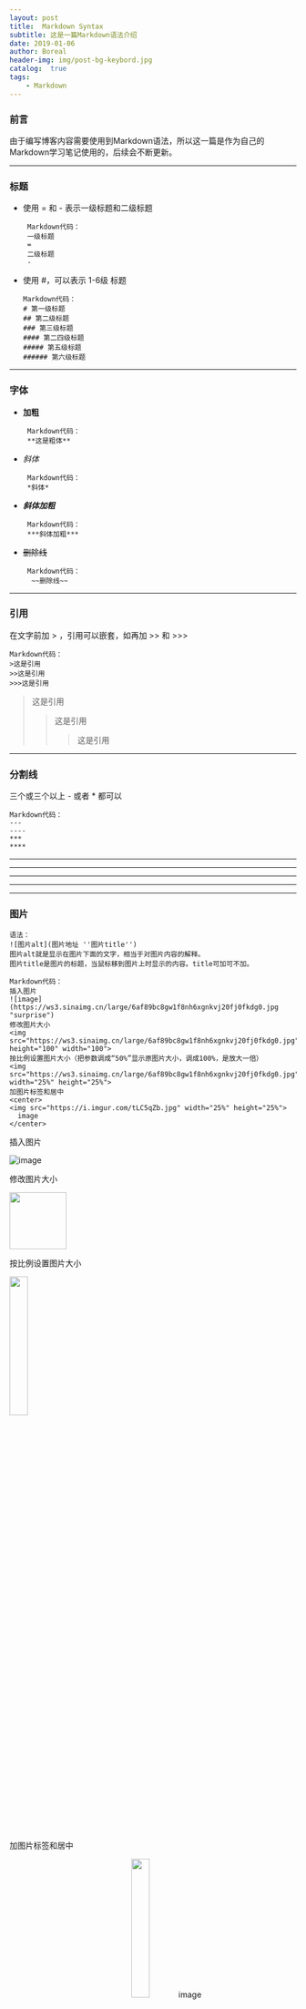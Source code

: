 ```yaml
---
layout: post
title:  Markdown Syntax
subtitle: 这是一篇Markdown语法介绍
date: 2019-01-06
author: Boreal
header-img: img/post-bg-keybord.jpg
catalog:  true
tags:
    - Markdown
---
```


### 前言
  由于编写博客内容需要使用到Markdown语法，所以这一篇是作为自己的Markdown学习笔记使用的，后续会不断更新。

---

### 标题
  * 使用 = 和 - 表示一级标题和二级标题
  
         Markdown代码：
         一级标题
         =
         二级标题
         -
  
  * 使用 #，可以表示 1-6级 标题
  
        Markdown代码：
        # 第一级标题 
        ## 第二级标题 
        ### 第三级标题 
        #### 第二四级标题 
        ##### 第五级标题 
        ###### 第六级标题 

---

### 字体
  * **加粗**
    ```
     Markdown代码：
     **这是粗体**
    ```
  
  * *斜体*
    ```
     Markdown代码：
     *斜体*
    ```
  
  * ***斜体加粗***
    ```
     Markdown代码：
     ***斜体加粗***
    ```
    
  * ~~删除线~~
    ```
     Markdown代码：
      ~~删除线~~
    ```

---

### 引用
  在文字前加 > ，引用可以嵌套，如再加 >> 和 >>>
  ```
  Markdown代码：
  >这是引用
  >>这是引用
  >>>这是引用
  ```
  
  >这是引用
  >>这是引用
  >>>这是引用

---

### 分割线
  三个或三个以上 - 或者 * 都可以
  ```
  Markdown代码：
  ---
  ----
  ***
  ****
  ```
  
  ---
  ----
  ***
  ****

---

### 图片
  ```
  语法：
  ![图片alt](图片地址 ''图片title'')
  图片alt就是显示在图片下面的文字，相当于对图片内容的解释。
  图片title是图片的标题，当鼠标移到图片上时显示的内容。title可加可不加。
  
  Markdown代码：
  插入图片
  ![image](https://ws3.sinaimg.cn/large/6af89bc8gw1f8nh6xgnkvj20fj0fkdg0.jpg "surprise")
  修改图片大小
  <img src="https://ws3.sinaimg.cn/large/6af89bc8gw1f8nh6xgnkvj20fj0fkdg0.jpg" height="100" width="100">
  按比例设置图片大小（把参数调成“50%”显示原图片大小，调成100%，是放大一倍）
  <img src="https://ws3.sinaimg.cn/large/6af89bc8gw1f8nh6xgnkvj20fj0fkdg0.jpg" width="25%" height="25%">
  加图片标签和居中
  <center>
  <img src="https://i.imgur.com/tLC5qZb.jpg" width="25%" height="25%">
    image
  </center>
  ```
  
  插入图片
  
  ![image](https://ws3.sinaimg.cn/large/6af89bc8gw1f8nh6xgnkvj20fj0fkdg0.jpg "surprise")
  
  修改图片大小
  
  <img src="https://ws3.sinaimg.cn/large/6af89bc8gw1f8nh6xgnkvj20fj0fkdg0.jpg" height="100" width="100">
  
  按比例设置图片大小
  
  <img src="https://ws3.sinaimg.cn/large/6af89bc8gw1f8nh6xgnkvj20fj0fkdg0.jpg" width="25%" height="25%">
  
  加图片标签和居中
  
  <center>
  <img src="https://i.imgur.com/tLC5qZb.jpg" width="25%" height="25%">
    image
  </center>
  
 ---
